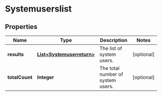 
# Systemuserslist

## Properties
Name | Type | Description | Notes
------------ | ------------- | ------------- | -------------
**results** | [**List&lt;Systemuserreturn&gt;**](Systemuserreturn.md) | The list of system users. |  [optional]
**totalCount** | **Integer** | The total number of system users. |  [optional]



